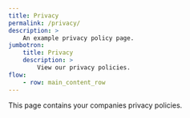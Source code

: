 ```yaml
---
title: Privacy
permalink: /privacy/
description: >
    An example privacy policy page.
jumbotron:
    title: Privacy
    description: >
        View our privacy policies.
flow:
    - row: main_content_row
---
```

This page contains your companies privacy policies.
